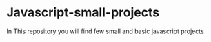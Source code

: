 # Javascript-small-projects
In This repository you will find few small and basic javascript projects

